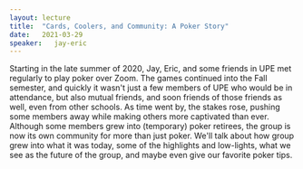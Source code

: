 ```yaml
---
layout: lecture
title:  "Cards, Coolers, and Community: A Poker Story"
date:   2021-03-29
speaker:   jay-eric
---
```


Starting in the late summer of 2020, Jay, Eric, and some friends in UPE met
regularly to play poker over Zoom. The games continued into the Fall semester,
and quickly it wasn't just a few members of UPE who would be in attendance, but
also mutual friends, and soon friends of those friends as well, even from other
schools. As time went by, the stakes rose, pushing some members away while
making others more captivated than ever. Although some members grew into
(temporary) poker retirees, the group is now its own community for more than
just poker. We'll talk about how group grew into what it was today, some of the
highlights and low-lights, what we see as the future of the group, and maybe
even give our favorite poker tips. 
